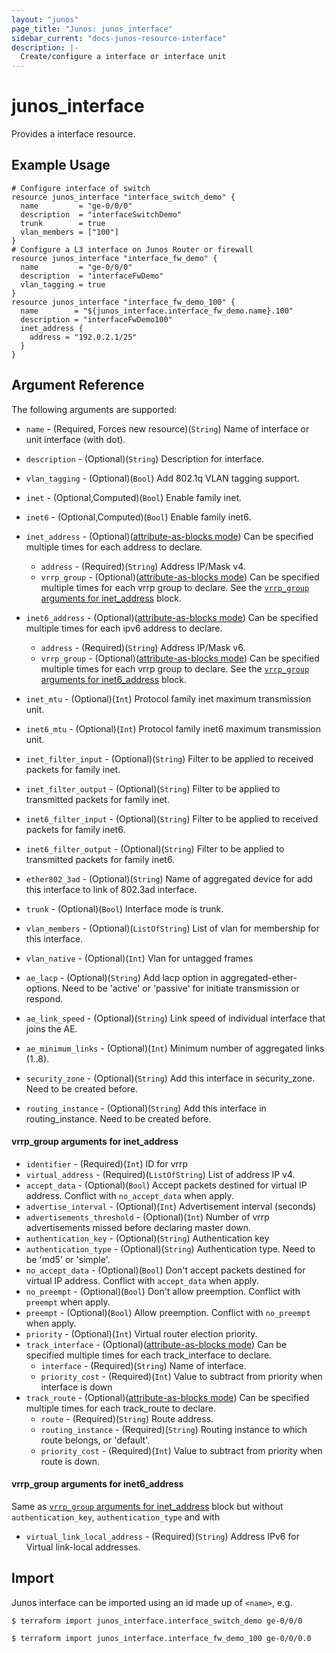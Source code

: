 ```yaml
---
layout: "junos"
page_title: "Junos: junos_interface"
sidebar_current: "docs-junos-resource-interface"
description: |-
  Create/configure a interface or interface unit
---
```


# junos_interface

Provides a interface resource.

## Example Usage

```hcl
# Configure interface of switch
resource junos_interface "interface_switch_demo" {
  name         = "ge-0/0/0"
  description  = "interfaceSwitchDemo"
  trunk        = true
  vlan_members = ["100"]
}
# Configure a L3 interface on Junos Router or firewall
resource junos_interface "interface_fw_demo" {
  name         = "ge-0/0/0"
  description  = "interfaceFwDemo"
  vlan_tagging = true
}
resource junos_interface "interface_fw_demo_100" {
  name        = "${junos_interface.interface_fw_demo.name}.100"
  description = "interfaceFwDemo100"
  inet_address {
    address = "192.0.2.1/25"
  }
}
```

## Argument Reference

The following arguments are supported:

* `name` - (Required, Forces new resource)(`String`) Name of interface or unit interface (with dot).
* `description` - (Optional)(`String`) Description for interface.
* `vlan_tagging` - (Optional)(`Bool`) Add 802.1q VLAN tagging support.
* `inet` - (Optional,Computed)(`Bool`) Enable family inet.
* `inet6` - (Optional,Computed)(`Bool`) Enable family inet6.
* `inet_address` - (Optional)([attribute-as-blocks mode](https://www.terraform.io/docs/configuration/attr-as-blocks.html)) Can be specified multiple times for each address to declare.
  * `address` - (Required)(`String`) Address IP/Mask v4.
  * `vrrp_group` - (Optional)([attribute-as-blocks mode](https://www.terraform.io/docs/configuration/attr-as-blocks.html)) Can be specified multiple times for each vrrp group to declare. See the [`vrrp_group` arguments for inet_address](#vrrp_group-arguments-for-inet_address) block.

* `inet6_address` - (Optional)([attribute-as-blocks mode](https://www.terraform.io/docs/configuration/attr-as-blocks.html)) Can be specified multiple times for each ipv6 address to declare.
  * `address` - (Required)(`String`) Address IP/Mask v6.
  * `vrrp_group` - (Optional)([attribute-as-blocks mode](https://www.terraform.io/docs/configuration/attr-as-blocks.html)) Can be specified multiple times for each vrrp group to declare. See the [`vrrp_group` arguments for inet6_address](#vrrp_group-arguments-for-inet6_address) block.
* `inet_mtu` - (Optional)(`Int`) Protocol family inet maximum transmission unit.
* `inet6_mtu` - (Optional)(`Int`) Protocol family inet6 maximum transmission unit.
* `inet_filter_input` - (Optional)(`String`) Filter to be applied to received packets for family inet.
* `inet_filter_output` - (Optional)(`String`) Filter to be applied to transmitted packets for family inet.
* `inet6_filter_input` - (Optional)(`String`) Filter to be applied to received packets for family inet6.
* `inet6_filter_output` - (Optional)(`String`) Filter to be applied to transmitted packets for family inet6.
* `ether802_3ad` - (Optional)(`String`) Name of aggregated device for add this interface to link of 802.3ad interface.
* `trunk` - (Optional)(`Bool`) Interface mode is trunk.
* `vlan_members` - (Optional)(`ListOfString`) List of vlan for membership for this interface.
* `vlan_native` - (Optional)(`Int`) Vlan for untagged frames
* `ae_lacp` - (Optional)(`String`) Add lacp option in aggregated-ether-options. Need to be 'active' or 'passive' for initiate transmission or respond.
* `ae_link_speed` - (Optional)(`String`) Link speed of individual interface that joins the AE.
* `ae_minimum_links` - (Optional)(`Int`) Minimum number of aggregated links (1..8).
* `security_zone` - (Optional)(`String`) Add this interface in security_zone. Need to be created before.
* `routing_instance` - (Optional)(`String`) Add this interface in routing_instance. Need to be created before.

#### vrrp_group arguments for inet_address
* `identifier` - (Required)(`Int`) ID for vrrp
* `virtual_address` - (Required)(`ListOfString`) List of address IP v4.
* `accept_data` - (Optional)(`Bool`) Accept packets destined for virtual IP address. Conflict with `no_accept_data` when apply.
* `advertise_interval` - (Optional)(`Int`) Advertisement interval (seconds)
* `advertisements_threshold` - (Optional)(`Int`)  Number of vrrp advertisements missed before declaring master down.
* `authentication_key` - (Optional)(`String`) Authentication key
* `authentication_type` - (Optional)(`String`) Authentication type. Need to be 'md5' or 'simple'.
* `no_accept_data` - (Optional)(`Bool`) Don't accept packets destined for virtual IP address. Conflict with `accept_data` when apply.
* `no_preempt` - (Optional)(`Bool`) Don't allow preemption. Conflict with `preempt` when apply.
* `preempt` - (Optional)(`Bool`) Allow preemption. Conflict with `no_preempt` when apply.
* `priority` - (Optional)(`Int`) Virtual router election priority.
* `track_interface` - (Optional)([attribute-as-blocks mode](https://www.terraform.io/docs/configuration/attr-as-blocks.html)) Can be specified multiple times for each track_interface to declare.
  * `interface` - (Required)(`String`) Name of interface.
  * `priority_cost` - (Required)(`Int`) Value to subtract from priority when interface is down
* `track_route` - (Optional)([attribute-as-blocks mode](https://www.terraform.io/docs/configuration/attr-as-blocks.html)) Can be specified multiple times for each track_route to declare.
  * `route` - (Required)(`String`) Route address.
  * `routing_instance` - (Required)(`String`) Routing instance to which route belongs, or 'default'.
  * `priority_cost` - (Required)(`Int`) Value to subtract from priority when route is down.

#### vrrp_group arguments for inet6_address
Same as [`vrrp_group` arguments for inet_address](#vrrp_group-arguments-for-inet_address) block but without `authentication_key`, `authentication_type` and with

 * `virtual_link_local_address` - (Required)(`String`) Address IPv6 for Virtual link-local addresses.

## Import

Junos interface can be imported using an id made up of `<name>`, e.g.

```
$ terraform import junos_interface.interface_switch_demo ge-0/0/0

$ terraform import junos_interface.interface_fw_demo_100 ge-0/0/0.0
```

